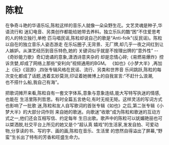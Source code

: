 # 陈粒

在争奇斗艳的华语乐坛,陈粒这样的音乐人就像一朵朵野生花。文艺灵魂是种子,华语流行和
迷幻电音、另类创作都能给她带去养料。独立乐队的酷“困“不住爱思考的人的特立独行,单枪
匹马唱民谣,陈粒却说自己的歌是“Anti-folk"(反民谣)。陈粒以自在的独立音乐人姿态游走
在乐坛圈子,无背景、无厂牌,却几乎一夜之间红到让人嫉妒。从演艺经历到音乐特色,她的
关键词似乎就是不按理出牌的“意外性” -- 《奇妙能力歌》奇幻诡谲的意象,潇洒诗意夹杂的
却是恋情心碎;《易燃易爆炸》控诉贪婪,却成了网络上那些“安利向”视频通用的BGM。
《如也》《小梦大半》,再加上《玩》《洄游》,四张专辑风格在民谣、流行、另类和世界音 
乐间跳跃,陈粒的每次变化都成了话题,透着玄妙莫测,印证着她微博上的自我宣言:“不赶什么浪潮,　　　　　　　　                                                   也不搭什么船,我自己有海”。

把歌词摊开来看,陈粒自有一套文字体系,意象与意象连结,能大写特写执迷的情感,也能在
生活里陈列哲思。有时全篇五言绝句,有时无规无矩。这样灵活的写词方式也影响了一批歌
迷,陈粒和友人自写歌词的首张专辑《如也》之后,第二张专辑《小梦大半》的大部分词作则
来自她的歌迷。向歌迷”收歌”成为陈粒和歌迷的互动方式之一,他们还会互相写信、约定每年
生日出歌。歌声中的陈粒可以妩媚艳丽也可以桀洒脱,社交平台上所见的她又是个“超认真
嬉戏”的生活家,发发自拍、可爱动物,分享读的书、写的字、画的画,陈粒在音乐、生活里
的悠然自得溢出了屏幕,“野蛮”生长出了特有的芳香和旺盛生命力。

